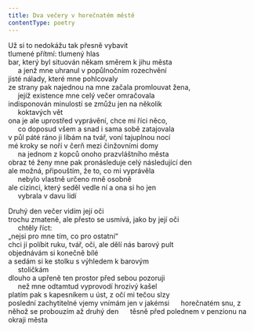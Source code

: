 ```yaml
---
title: Dva večery v horečnatém městě
contentType: poetry
---
```


<section>

Už si to nedokážu tak přesně vybavit  
tlumené přítmí: tlumený hlas  
bar, který byl situován někam směrem k jihu města  
     a jenž mne uhranul v popůlnočním rozechvění  
jisté nálady, které mne pohlcovaly  
ze strany pak najednou na mne začala promlouvat žena,  
     jejíž existence mne celý večer omračovala  
indisponován minulostí se zmůžu jen na několik  
     koktavých vět  
ona je ale uprostřed vyprávění, chce mi říci něco,  
     co doposud všem a snad i sama sobě zatajovala  
v půl páté ráno ji líbám na tvář, voní tajuplnou nocí  
mé kroky se noří v čerň mezi činžovními domy  
     na jednom z kopců onoho prazvláštního města  
obraz té ženy mne pak pronásleduje celý následující den  
ale možná, připouštím, že to, co mi vyprávěla  
     nebylo vlastně určeno mně osobně  
ale cizinci, který seděl vedle ní a ona si ho jen  
     vybrala v davu lidí

Druhý den večer vidím její oči  
trochu zmateně, ale přesto se usmívá, jako by její oči  
     chtěly říct:  
„nejsi pro mne tím, co pro ostatní“  
chci jí políbit ruku, tvář, oči, ale dělí nás barový pult  
objednávám si konečně bílé  
a sedám si ke stolku s výhledem k barovým  
     stoličkám  
dlouho a upřeně ten prostor před sebou pozoruji  
     než mne odtamtud vyprovodí hrozivý kašel  
platím pak s kapesníkem u úst, z očí mi tečou slzy  
poslední zachytitelné vjemy vnímám jen v jakémsi      horečnatém snu, z něhož se probouzím až druhý den      těsně před polednem v penzionu na okraji města

</section>
